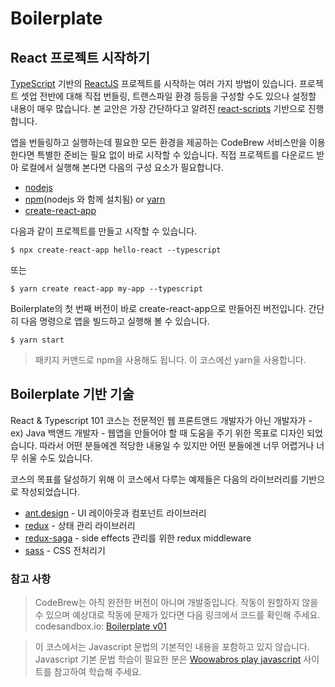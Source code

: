 # Boilerplate

## React 프로젝트 시작하기

[TypeScript](https://www.typescriptlang.org/) 기반의 [ReactJS](https://reactjs.org/) 프로젝트를 시작하는 여러 가지 방법이 있습니다.
프로젝트 셋업 전반에 대해 직접 번들링, 트랜스파일 환경 등등을 구성할 수도 있으나 설정할 내용이 매우 많습니다.
본 교안은 가장 간단하다고 알려진 [react-scripts](https://facebook.github.io/create-react-app/) 기반으로 진행합니다.

앱을 번들링하고 실행하는데 필요한 모든 환경을 제공하는 CodeBrew 서비스만을 이용한다면 특별한 준비는 필요 없이 바로 시작할 수 있습니다.
직접 프로젝트를 다운로드 받아 로컬에서 실행해 본다면 다음의 구성 요소가 필요합니다.

* [nodejs](https://nodejs.org)
* [npm](https://www.npmjs.com)(nodejs 와 함께 설치됨) or [yarn](https://yarnpkg.com)
* [create-react-app](https://www.npmjs.com/package/create-react-app)

다음과 같이 프로젝트를 만들고 시작할 수 있습니다.

```
$ npx create-react-app hello-react --typescript
```
또는 

```
$ yarn create react-app my-app --typescript
```

Boilerplate의 첫 번째 버전이 바로 create-react-app으로 만들어진 버전입니다.
간단히 다음 명령으로 앱을 빌드하고 실행해 볼 수 있습니다.

```
$ yarn start
```

> 패키지 커맨드로 npm을 사용해도 됩니다. 
> 이 코스에선 yarn을 사용합니다.

## Boilerplate 기반 기술

React & Typescript 101 코스는 전문적인 웹 프론트앤드 개발자가 아닌 개발자가 - ex) Java 백앤드 개발자 - 웹앱을 만들어야 할 때 도움을 주기 위한 목표로 디자인 되었습니다.
따라서 어떤 분들에겐 적당한 내용일 수 있지만 어떤 분들에겐 너무 어렵거나 너무 쉬울 수도 있습니다.

코스의 목표를 달성하기 위해 이 코스에서 다루는 예제들은 다음의 라이브러리를 기반으로 작성되었습니다.

* [ant.design](https://ant.design) - UI 레이아웃과 컴포넌트 라이브러리
* [redux](https://redux.js.org) - 상태 관리 라이브러리
* [redux-saga](https://redux-saga.js.org) - side effects 관리를 위한 redux middleware
* [sass](https://sass-lang.com) - CSS 전처리기

### 참고 사항
> CodeBrew는 아직 완전한 버전이 아니며 개발중입니다.
> 작동이 원할하지 않을 수 있으며 예상대로 작동에 문제가 있다면 다음 링크에서 코드를 확인해 주세요.
> codesandbox.io: [Boilerplate v01](https://codesandbox.io/s/924zj53kwr) 

> 이 코스에서는 Javascript 문법의 기본적인 내용을 포함하고 있지 않습니다.
> Javascript 기본 문법 학습이 필요한 분은 [Woowabros play javascript](http://woowabros-play-javascript.herokuapp.com/) 사이트를 참고하여 학습해 주세요.
